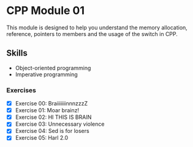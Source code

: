 # CPP Module 01

This module is designed to help you understand the memory allocation, reference, pointers to members and the usage of the switch in CPP.

## Skills

- Object-oriented programming
- Imperative programming

### Exercises

- [x] Exercise 00: BraiiiiiiinnnzzzZ
- [x] Exercise 01: Moar brainz!
- [x] Exercise 02: HI THIS IS BRAIN
- [x] Exercise 03: Unnecessary violence
- [x] Exercise 04: Sed is for losers
- [x] Exercise 05: Harl 2.0